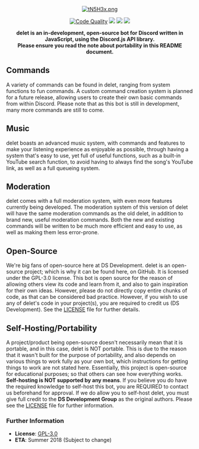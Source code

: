 <p align="center"><a href="https://delet.js.org/" title="delet"><img src="https://vgy.me/tN5H3x.png" alt="tN5H3x.png"></a>

<p align="center">
<a href="https://app.codacy.com/app/suvanl/delet-2.0/dashboard"><img src="https://api.codacy.com/project/badge/Grade/4095a9a01d8445939612d31b6283e6fd" alt="Code Quality"></a>
<a href="https://travis-ci.org/DS-Development/delet" title="Build Status"><img src="https://travis-ci.org/DS-Development/delet.svg?branch=master"/></a>
<a href="https://david-dm.org/DS-Development/delet" title="dependencies status"><img src="https://david-dm.org/DS-Development/delet/status.svg"/></a>
<a href="https://david-dm.org/DS-Development/delet?type=dev" title="devDependencies status"><img src="https://david-dm.org/DS-Development/delet/dev-status.svg"/></a>
</p>

<p align="center"><strong>delet is an in-development, open-source bot for Discord written in JavaScript, using the Discord.js API library.</strong>
<br><strong>Please ensure you read the note about portability in this README document.</strong></p>

## Commands
A variety of commands can be found in delet, ranging from system functions to fun commands. A custom command creation system is planned for a future release, allowing users to create their own basic commands from within Discord. Please note that as this bot is still in development, many more commands are still to come.

## Music
delet boasts an advanced music system, with commands and features to make your listening experience as enjoyable as possible, through having a system that's easy to use, yet full of useful functions, such as a built-in YouTube search function, to avoid having to always find the song's YouTube link, as well as a full queueing system.

## Moderation
delet comes with a full moderation system, with even more features currently being developed. The moderation system of this version of delet will have the same moderation commands as the old delet, in addition to brand new, useful moderation commands. Both the new and existing commands will be written to be much more efficient and easy to use, as well as making them less error-prone.

## Open-Source
We're big fans of open-source here at DS Development. delet is an open-source project; which is why it can be found here, on GitHub. It is licensed under the GPL-3.0 license. This bot is open source for the reason of allowing others view its code and learn from it, and also to gain inspiration for their own ideas. However, please do not directly copy entire chunks of code, as that can be considered bad practice.
However, if you wish to use any of delet's code in your project(s), you are required to credit us (DS Development). See the [LICENSE](https://github.com/DS-Development/delet/blob/master/LICENSE) file for further details.

## Self-Hosting/Portability
A project/product being open-source doesn't necessarily mean that it is portable, and in this case, delet is NOT portable. This is due to the reason that it wasn't built for the purpose of portability, and also depends on various things to work fully as your own bot, which instructions for getting things to work are not stated here. Essentially, this project is open-source for educational purposes; so that others can see how everything works. **Self-hosting is NOT supported by any means**.
If you believe you do have the required knowledge to self-host this bot, you are REQUIRED to contact us beforehand for approval. If we do allow you to self-host delet, you must give full credit to the **DS Development Group** as the original authors. Please see the [LICENSE](https://github.com/DS-Development/delet/blob/master/LICENSE) file for further information.

### Further Information
- **License**: [GPL-3.0](https://github.com/DS-Development/delet/blob/master/LICENSE)
- **ETA**: Summer 2018 (Subject to change)
